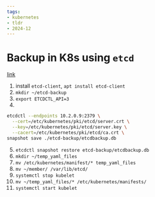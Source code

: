 ```yaml
---
tags:
- kubernetes
- tldr
- 2024-12
---
```


# Backup in K8s using `etcd`

[link](https://kubernetes.io/docs/tasks/administer-cluster/configure-upgrade-etcd/)

1. install `etcd-client`, `apt install etcd-client`
2. `mkdir ~/etcd-backup`
3. `export ETCDCTL_API=3`
4. 

```sh
etcdctl --endpoints 10.2.0.9:2379 \
  --cert=/etc/kubernetes/pki/etcd/server.crt \
  --key=/etc/kubernetes/pki/etcd/server.key \
  --cacert=/etc/kubernetes/pki/etcd/ca.crt \
snapshot save ./etcd-backup/etcdbackup.db
```
5. `etcdctl snapshot restore etcd-backup/etcdbackup.db`
6. `mkdir ~/temp_yaml_files`
7. `mv /etc/kubernetes/manifest/* temp_yaml_files`
8. `mv ~/member/ /var/lib/etcd/`
9. `systemctl stop kubelet`
10. `mv ~/temp_yaml_files/* /etc/kubernetes/manifests/`
11. `systemctl start kubelet`